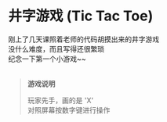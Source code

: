 # 井字游戏 (Tic Tac Toe)

刚上了几天课照着老师的代码胡摸出来的井字游戏<br>
没什么难度，而且写得还很繁琐<br>
纪念一下第一个小游戏~~<br>
<br>

>**游戏说明**
>
>玩家先手，画的是 'X'<br>
>对照屏幕按数字键进行操作